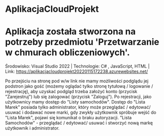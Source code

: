 # AplikacjaCloudProjekt
# Aplikacja została stworzona na potrzeby przedmiotu 'Przetwarzanie w chmurach obliczeniowych'.
Środowisko: Visual Studio 2022 | 
Technologie: C# , JavaScript, HTML
| Link: https://aplikacjacloudprojekt20220115172238.azurewebsites.net/

Po przejściu na stronę pod w/w link nie mamy możliwości podglądu jej podstron jako gość (możemy oglądać tylko stronę tytułową / logowanie / rejestrację), aby uzyskać podgląd trzeba założyć konto (przycisk "Zarejestruj") lub się zalogować  (przycisk "Zaloguj"). Po rejestracji, jako użytkownicy mamy dostęp do "Listy samochodów". Dostęp do "Lista Marek" posiada tylko administrator, który może przeglądać / edytować/ usuwać i dodawać nowe marki, gdy zwykły użytkownik spróbuje wejść do "Lista Marek", pojawi się komunikat o braku autoryzacji. "Lista Samochodów" - przeglądać / edytować/ usuwać  i stworzyć nową markę użytkownik i administrator.
